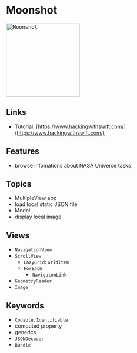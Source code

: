# Moonshot

<kbd><img src="https://user-images.githubusercontent.com/12739843/152398149-10ee98d3-6de6-42f5-a143-b75ab1647969.gif" width="200px" alt="Moonshot"/></kbd>

## Links

- Tutorial: [https://www.hackingwithswift.com/](https://www.hackingwithswift.com/)

## Features

- browse infomations about NASA Universe tasks

## Topics

- MultipleView app
- load local static JSON file
- Model
- display local image

## Views

- `NavigationView`
- `ScrollView`
  - `LazyGrid`: `GridItem`
  - `ForEach`
    - `NavigatonLink`
- `GeometryReader`
- `Image`

## Keywords

- `Codable`, `Identifiable`
- computed property
- generics
- `JSONDecoder`
- `Bundle`

